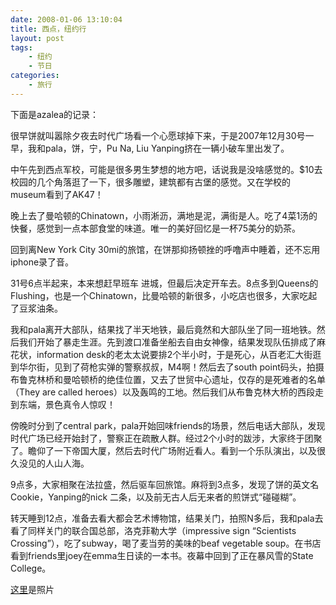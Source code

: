 ```yaml
---
date: 2008-01-06 13:10:04
title: 西点，纽约行
layout: post
tags:
    - 纽约
    - 节日
categories:
    - 旅行
---
```

下面是azalea的记录：

很早饼就叫嚣除夕夜去时代广场看一个心愿球掉下来，于是2007年12月30号一早，我和pala，饼，宁，Pu Na, Liu Yanping挤在一辆小破车里出发了。

中午先到西点军校，可能是很多男生梦想的地方吧，话说我是没啥感觉的。$10去校园的几个角落逛了一下，很多雕塑，建筑都有古堡的感觉。又在学校的museum看到了AK47！

晚上去了曼哈顿的Chinatown，小雨淅沥，满地是泥，满街是人。吃了4菜1汤的快餐，感觉到一点本部食堂的味道。唯一的美好回忆是一杯75美分的奶茶。

回到离New York City 30mi的旅馆，在饼那抑扬顿挫的呼噜声中睡着，还不忘用iphone录了音。

31号6点半起来，本来想赶早班车 进城，但最后决定开车去。8点多到Queens的Flushing，也是一个Chinatown，比曼哈顿的新很多，小吃店也很多，大家吃起了豆浆油条。

我和pala离开大部队，结果找了半天地铁，最后竟然和大部队坐了同一班地铁。然后我们开始了暴走生涯。先到渡口准备坐船去自由女神像，结果发现队伍排成了麻花状，information desk的老太太说要排2个半小时，于是死心，从百老汇大街逛到华尔街，见到了荷枪实弹的警察叔叔，M4啊！然后去了south point码头，拍摄布鲁克林桥和曼哈顿桥的绝佳位置，又去了世贸中心遗址，仅存的是死难者的名单（They are called heroes）以及轰鸣的工地。然后我们从布鲁克林大桥的西段走到东端，景色真令人惊叹！

傍晚时分到了central park，pala开始回味friends的场景，然后电话大部队，发现时代广场已经开始封了，警察正在疏散人群。经过2个小时的跋涉，大家终于团聚了。瞻仰了一下帝国大厦，然后去时代广场附近看人。看到一个乐队演出，以及很久没见的人山人海。

9点多，大家相聚在法拉盛，然后驱车回旅馆。麻将到3点多，发现了饼的英文名 Cookie，Yanping的nick 二条，以及前无古人后无来者的煎饼式“碰碰糊”。

转天睡到12点，准备去看大都会艺术博物馆，结果关门，拍照N多后，我和pala去看了同样关门的联合国总部，洛克菲勒大学（impressive sign “Scientists Crossing”），吃了subway，喝了麦当劳的美味的beaf vegetable soup。在书店看到friends里joey在emma生日读的一本书。夜幕中回到了正在暴风雪的State College。

<a href="http://p.ztpala.com/main.php?g2_itemId=6775" target="_blank">这里</a>是照片

